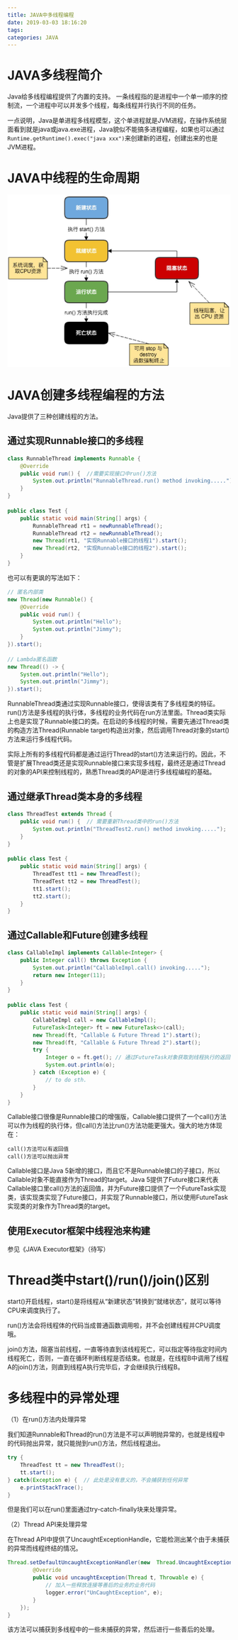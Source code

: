 ```yaml
---
title: JAVA中多线程编程
date: 2019-03-03 18:16:20
tags:
categories: JAVA
---
```


# JAVA多线程简介

Java给多线程编程提供了内置的支持。 一条线程指的是进程中一个单一顺序的控制流，一个进程中可以并发多个线程，每条线程并行执行不同的任务。

一点说明，Java是单进程多线程模型，这个单进程就是JVM进程，在操作系统层面看到就是java或java.exe进程，Java貌似不能搞多进程编程，如果也可以通过`Runtime.getRuntime().exec("java xxx")`来创建新的进程，创建出来的也是JVM进程。

# JAVA中线程的生命周期

![](/images/java_thread_1_1.png)

# JAVA创建多线程编程的方法

Java提供了三种创建线程的方法。

## 通过实现Runnable接口的多线程

```java
class RunnableThread implements Runnable {
    @Override
    public void run() {  //需要实现接口中run()方法
        System.out.println("RunnableThread.run() method invoking.....");
    }
}

public class Test {
    public static void main(String[] args) {
        RunnableThread rt1 = newRunnableThread();
        RunnableThread rt2 = newRunnableThread();
        new Thread(rt1, "实现Runnable接口的线程1").start();
        new Thread(rt2, "实现Runnable接口的线程2").start();
    }
}
```

也可以有更飒的写法如下：

```java
// 匿名内部类
new Thread(new Runnable() {
    @Override
    public void run() {
        System.out.println("Hello");
        System.out.println("Jimmy");
    }
}).start();

// Lambda匿名函数
new Thread(() -> {
    System.out.println("Hello");
    System.out.println("Jimmy");
}).start();
```

RunnableThread类通过实现Runnable接口，使得该类有了多线程类的特征。run()方法是多线程的执行体，多线程的业务代码在run方法里面。Thread类实际上也是实现了Runnable接口的类。在启动的多线程的时候，需要先通过Thread类的构造方法Thread(Runnable target)构造出对象，然后调用Thread对象的start()方法来运行多线程代码。

实际上所有的多线程代码都是通过运行Thread的start()方法来运行的。因此，不管是扩展Thread类还是实现Runnable接口来实现多线程，最终还是通过Thread的对象的API来控制线程的，熟悉Thread类的API是进行多线程编程的基础。

## 通过继承Thread类本身的多线程

```java
class ThreadTest extends Thread {
    public void run() {  // 需要重新Thread类中的run()方法
        System.out.println("ThreadTest2.run() method invoking.....");
    }
}

public class Test {
    public static void main(String[] args) {
        ThreadTest tt1 = new ThreadTest();
        ThreadTest tt2 = new ThreadTest();
        tt1.start();
        tt2.start();
    }
}
```

## 通过Callable和Future创建多线程

```java
class CallableImpl implements Callable<Integer> {
    public Integer call() throws Exception {
        System.out.println("CallableImpl.call() invoking.....");
        return new Integer(11);
    }
}

public class Test {
    public static void main(String[] args) {
        CallableImpl call = new CallableImpl();
        FutureTask<Integer> ft = new FutureTask<>(call);
        new Thread(ft, "Callable & Future Thread 1").start();
        new Thread(ft, "Callable & Future Thread 2").start();
        try {
            Integer o = ft.get(); // 通过FutureTask对象获取到线程执行的返回值
            System.out.println(o);
        } catch (Exception e) {
            // to do sth.
        }
    }
}
```

Callable接口很像是Runnable接口的增强版，Callable接口提供了一个call()方法可以作为线程的执行体，但call()方法比run()方法功能更强大。强大的地方体现在：

    call()方法可以有返回值
    call()方法可以抛出异常

Callable接口是Java 5新增的接口，而且它不是Runnable接口的子接口，所以Callable对象不能直接作为Thread的target。Java 5提供了Future接口来代表Callable接口里call()方法的返回值，并为Future接口提供了一个FutureTask实现类，该实现类实现了Future接口，并实现了Runnable接口，所以使用FutureTask实现类的对象作为Thread类的target。

## 使用Executor框架中线程池来构建

参见《JAVA Executor框架》（待写）

# Thread类中start()/run()/join()区别

start()开启线程，start()是将线程从“新建状态”转换到“就绪状态”，就可以等待CPU来调度执行了。

run()方法会将线程体的代码当成普通函数调用啦，并不会创建线程并CPU调度哦。

join()方法，阻塞当前线程，一直等待直到该线程死亡，可以指定等待指定时间内线程死亡，否则，一直在循环判断线程是否结束。也就是，在线程B中调用了线程A的join()方法，则直到线程A执行完毕后，才会继续执行线程B。

# 多线程中的异常处理

（1）在run()方法内处理异常

我们知道Runnable和Thread的run()方法是不可以声明抛异常的，也就是线程中的代码抛出异常，就只能抛到run()方法，然后线程退出。

```java
try {
    ThreadTest tt = new ThreadTest();
    tt.start();
} catch(Exception e) {  // 此处是没有意义的，不会捕获到任何异常
    e.printStackTrace();
}
```

但是我们可以在run()里面通过try-catch-finally块来处理异常。

（2）Thread API来处理异常

在Thread API中提供了UncaughtExceptionHandle，它能检测出某个由于未捕获的异常而线程终结的情况。

```java
Thread.setDefaultUncaughtExceptionHandler(new  Thread.UncaughtExceptionHandler() {
        @Override
        public void uncaughtException(Thread t, Throwable e) {
            // 加入一些释放连接等善后的业务的业务代码
            logger.error("UnCaughtException", e);
        }
    });
}
```

该方法可以捕获到多线程中的一些未捕获的异常，然后进行一些善后的处理。
